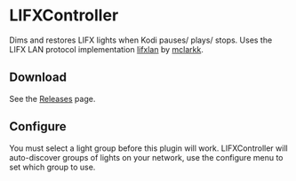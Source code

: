 # LIFXController

Dims and restores LIFX lights when Kodi pauses/ plays/ stops.
Uses the LIFX LAN protocol implementation [lifxlan](https://github.com/mclarkk/lifxlan) by [mclarkk](https://github.com/mclarkk).

## Download
See the [Releases](https://github.com/adamnoakes/script.service.lifxcontroller/releases) page.

## Configure
You must select a light group before this plugin will work. LIFXController will auto-discover groups of lights on your network, use the configure menu to set which group to use.